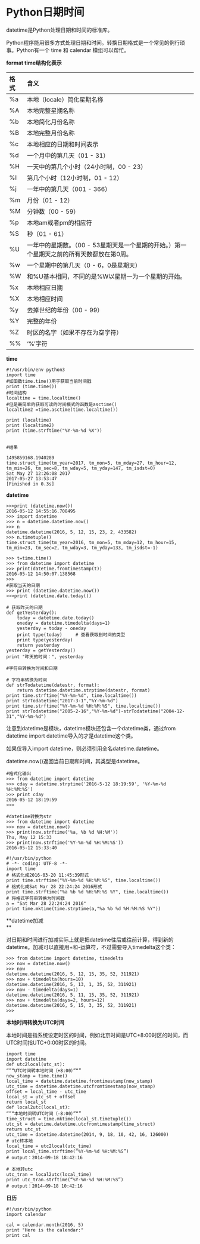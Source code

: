 # Python日期时间

datetime是Python处理日期和时间的标准库。

Python程序能用很多方式处理日期和时间。转换日期格式是一个常见的例行琐事。Python有一个 time 和 calendar 模组可以帮忙。

**format time结构化表示**

| 格式 | **含义** |
| :--- | :--- |
| %a | 本地（locale）简化星期名称 |
| %A | 本地完整星期名称 |
| %b | 本地简化月份名称 |
| %B | 本地完整月份名称 |
| %c | 本地相应的日期和时间表示 |
| %d | 一个月中的第几天（01 - 31） |
| %H | 一天中的第几个小时（24小时制，00 - 23） |
| %I | 第几个小时（12小时制，01 - 12） |
| %j | 一年中的第几天（001 - 366） |
| %m | 月份（01 - 12） |
| %M | 分钟数（00 - 59） |
| %p | 本地am或者pm的相应符 |
| %S | 秒（01 - 61） |
| %U | 一年中的星期数。（00 - 53星期天是一个星期的开始。）第一个星期天之前的所有天数都放在第0周。 |
| %w | 一个星期中的第几天（0 - 6，0是星期天） |
| %W | 和%U基本相同，不同的是%W以星期一为一个星期的开始。 |
| %x | 本地相应日期 |
| %X | 本地相应时间 |
| %y | 去掉世纪的年份（00 - 99） |
| %Y | 完整的年份 |
| %Z | 时区的名字（如果不存在为空字符） |
| %% | ‘%’字符 |

**time**

```
#!/usr/bin/env python3
import time
#如函数time.time()用于获取当前时间戳
print (time.time())
#时间结构
localtime = time.localtime()
#但是最简单的获取可读的时间模式的函数是asctime()
localtime2 =time.asctime(time.localtime())

print (localtime)
print (localtime2)
print (time.strftime("%Y-%m-%d %X"))


#结果

1495859168.1940289
time.struct_time(tm_year=2017, tm_mon=5, tm_mday=27, tm_hour=12, tm_min=26, tm_sec=8, tm_wday=5, tm_yday=147, tm_isdst=0)
Sat May 27 12:26:08 2017
2017-05-27 13:53:47
[Finished in 0.3s]
```

**datetime**

```
>>>print (datetime.now())
2016-05-12 14:55:16.708495
>>> import datetime
>>> n = datetime.datetime.now()
>>> n
datetime.datetime(2016, 5, 12, 15, 23, 2, 433582)
>>> n.timetuple()
time.struct_time(tm_year=2016, tm_mon=5, tm_mday=12, tm_hour=15, tm_min=23, tm_sec=2, tm_wday=3, tm_yday=133, tm_isdst=-1)

>>> t=time.time()
>>> from datetime import datetime
>>> print(datetime.fromtimestamp(t))
2016-05-12 14:50:07.138568
>>>
#获取当天的日期
>>> print (datetime.datetime.now())
>>>print (datetime.date.today())

# 获取昨天的日期
def getYesterday():
    today = datetime.date.today()
    oneday = datetime.timedelta(days=1)
    yesterday = today - oneday
    print type(today)     # 查看获取到时间的类型
    print type(yesterday)
    return yesterday
yesterday = getYesterday()
print "昨天的时间：", yesterday

#字符串转换为时间和日期

# 字符串转换为时间
def strTodatetime(datestr, format):
    return datetime.datetime.strptime(datestr, format)
print time.strftime("%Y-%m-%d", time.localtime())
print strTodatetime("2017-3-1","%Y-%m-%d")
print time.strftime("%Y-%m-%d %H:%M:%S", time.localtime())
print strTodatetime("2005-2-16","%Y-%m-%d")-strTodatetime("2004-12-31","%Y-%m-%d")
```

注意到datetime是模块，datetime模块还包含一个datetime类，通过from datetime import datetime导入的才是datetime这个类。

如果仅导入import datetime，则必须引用全名datetime.datetime。

datetime.now\(\)返回当前日期和时间，其类型是datetime。

```
#格式化输出
>>> from datetime import datetime
>>> cday = datetime.strptime('2016-5-12 18:19:59', '%Y-%m-%d %H:%M:%S')
>>> print cday
2016-05-12 18:19:59
>>>

#datetime转换为str
>>> from datetime import datetime
>>> now = datetime.now()
>>> print(now.strftime('%a, %b %d %H:%M'))
Thu, May 12 15:33
>>> print(now.strftime('%Y-%m-%d %H:%M:%S'))
2016-05-12 15:33:40
```

```
#!/usr/bin/python
# -*- coding: UTF-8 -*-
import time
# 格式化成2016-03-20 11:45:39形式
print time.strftime("%Y-%m-%d %H:%M:%S", time.localtime())
# 格式化成Sat Mar 28 22:24:24 2016形式
print time.strftime("%a %b %d %H:%M:%S %Y", time.localtime())
# 将格式字符串转换为时间戳
a = "Sat Mar 28 22:24:24 2016"
print time.mktime(time.strptime(a,"%a %b %d %H:%M:%S %Y"))
```

**datetime加减                          
**

对日期和时间进行加减实际上就是把datetime往后或往前计算，得到新的datetime。加减可以直接用+和-运算符，不过需要导入timedelta这个类：

```
>>> from datetime import datetime, timedelta
>>> now = datetime.now()
>>> now
datetime.datetime(2016, 5, 12, 15, 35, 52, 311921)
>>> now + timedelta(hours=10)
datetime.datetime(2016, 5, 13, 1, 35, 52, 311921)
>>> now - timedelta(days=1)
datetime.datetime(2016, 5, 11, 15, 35, 52, 311921)
>>> now + timedelta(days=2, hours=12)
datetime.datetime(2016, 5, 15, 3, 35, 52, 311921)
>>>
```

**本地时间转换为UTC时间**

本地时间是指系统设定时区的时间，例如北京时间是UTC+8:00时区的时间，而UTC时间指UTC+0:00时区的时间。

```
import time
import datetime
def utc2local(utc_st):
“”“UTC时间转本地时间（+8:00）”“”
now_stamp = time.time()
local_time = datetime.datetime.fromtimestamp(now_stamp)
utc_time = datetime.datetime.utcfromtimestamp(now_stamp)
offset = local_time - utc_time
local_st = utc_st + offset
return local_st
def local2utc(local_st):
“”“本地时间转UTC时间（-8:00）”“”
time_struct = time.mktime(local_st.timetuple())
utc_st = datetime.datetime.utcfromtimestamp(time_struct)
return utc_st
utc_time = datetime.datetime(2014, 9, 18, 10, 42, 16, 126000)
# utc转本地
local_time = utc2local(utc_time)
print local_time.strftime(“%Y-%m-%d %H:%M:%S”)
# output：2014-09-18 18:42:16

# 本地转utc
utc_tran = local2utc(local_time)
print utc_tran.strftime(“%Y-%m-%d %H:%M:%S”)
# output：2014-09-18 10:42:16
```

**日历**

```
#!/usr/bin/python
import calendar

cal = calendar.month(2016, 5)
print "Here is the calendar:"
print cal
```



